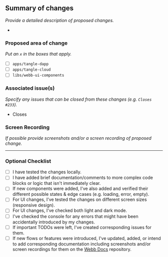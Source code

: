 ## Summary of changes

_Provide a detailed description of proposed changes._

-

### Proposed area of change

_Put an `x` in the boxes that apply._

- [ ] `apps/tangle-dapp`
- [ ] `apps/tangle-cloud`
- [ ] `libs/webb-ui-components`

### Associated issue(s)

_Specify any issues that can be closed from these changes (e.g. `Closes #233`)._

- Closes

### Screen Recording

_If possible provide screenshots and/or a screen recording of proposed change._

---

### Optional Checklist

- [ ] I have tested the changes locally.
- [ ] I have added brief documentation/comments to more complex code blocks or logic that isn't immediately clear.
- [ ] If new components were added, I've also added and verified their different possible states & edge cases (e.g. loading, error, empty).
- [ ] For UI changes, I've tested the changes on different screen sizes (responsive design).
- [ ] For UI changes, I've checked both light and dark mode.
- [ ] I've checked the console for any errors that might have been accidentally introduced by my changes.
- [ ] If important TODOs were left, I've created corresponding issues for them.
- [ ] If new flows or features were introduced, I've updated, added, or intend to add corresponding documentation including screenshots and/or screen recordings for them on the [Webb Docs](https://github.com/tangle-network/webb-docs) repository.

